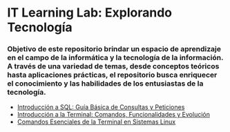 # IT Learning Lab: Explorando Tecnología

### Objetivo de este repositorio brindar un espacio de aprendizaje en el campo de la informática y la tecnología de la información. A través de una variedad de temas, desde conceptos teóricos hasta aplicaciones prácticas, el repositorio busca enriquecer el conocimiento y las habilidades de los entusiastas de la tecnología.

+ [Introducción a SQL: Guía Básica de Consultas y Peticiones](https://github.com/KIRIL13POK/ItLearningLab_ExplorandoTecnologia/blob/main/Introducci%C3%B3nSQL_Gu%C3%ADaB%C3%A1sica%20_ConsultasPeticiones.md)
+ [Introducción a la Terminal: Comandos, Funcionalidades y Evolución](https://github.com/KIRIL13POK/ItLearningLab_ExplorandoTecnologia/blob/main/terminal.md)
+ [Comandos Esenciales de la Terminal en Sistemas Linux](https://github.com/KIRIL13POK/ItLearningLab_ExplorandoTecnologia/blob/main/comandos_basicos_Linux.md)
